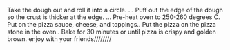 Take the dough out and roll it into a circle. ...
Puff out the edge of the dough so the crust is thicker at the edge. ...
Pre-heat oven to 250-260 degrees C. 
Put on the pizza sauce, cheese, and toppings..
Put the pizza on the pizza stone in the oven..
Bake for 30 minutes or until pizza is crispy and golden brown. 
enjoy with your friends////////